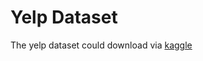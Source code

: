 # Yelp Dataset

The yelp dataset could download via [kaggle](https://www.kaggle.com/datasets/yelp-dataset/yelp-dataset)
